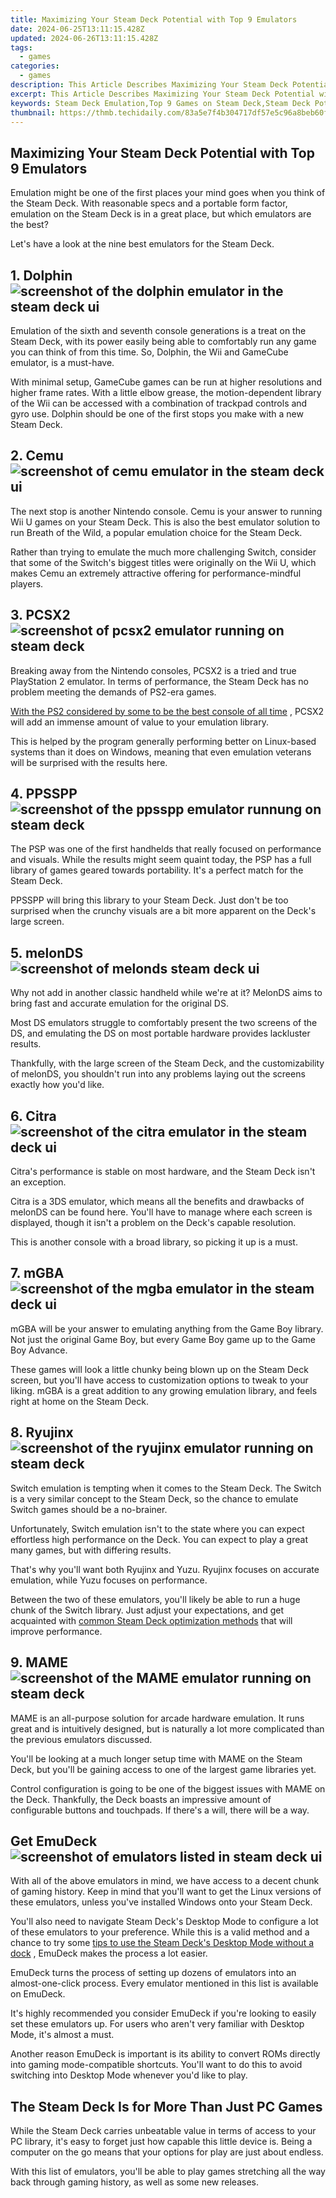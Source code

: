 ```yaml
---
title: Maximizing Your Steam Deck Potential with Top 9 Emulators
date: 2024-06-25T13:11:15.428Z
updated: 2024-06-26T13:11:15.428Z
tags:
  - games
categories:
  - games
description: This Article Describes Maximizing Your Steam Deck Potential with Top 9 Emulators
excerpt: This Article Describes Maximizing Your Steam Deck Potential with Top 9 Emulators
keywords: Steam Deck Emulation,Top 9 Games on Steam Deck,Steam Deck Potential Unleashed,Emulator Guide for Steam Deck,Optimize Gaming with Emulators,Steam Deck Emulator Performance Comparison,Maximize Steam Deck with Top Emulators 2023
thumbnail: https://thmb.techidaily.com/83a5e7f4b304717df57e5c96a8beb60fe39d761265a0a53063f5a3b844f4f838.png
---
```


## Maximizing Your Steam Deck Potential with Top 9 Emulators

 Emulation might be one of the first places your mind goes when you think of the Steam Deck. With reasonable specs and a portable form factor, emulation on the Steam Deck is in a great place, but which emulators are the best?

Let's have a look at the nine best emulators for the Steam Deck.

## 1. Dolphin ![screenshot of the dolphin emulator in the steam deck ui](https://static1.makeuseofimages.com/wordpress/wp-content/uploads/2023/07/screenshot_of_dolphin_emulator_steamdeck_ui.jpg)

 Emulation of the sixth and seventh console generations is a treat on the Steam Deck, with its power easily being able to comfortably run any game you can think of from this time. So, Dolphin, the Wii and GameCube emulator, is a must-have.

 With minimal setup, GameCube games can be run at higher resolutions and higher frame rates. With a little elbow grease, the motion-dependent library of the Wii can be accessed with a combination of trackpad controls and gyro use. Dolphin should be one of the first stops you make with a new Steam Deck.

## 2. Cemu ![screenshot of cemu emulator in the steam deck ui](https://static1.makeuseofimages.com/wordpress/wp-content/uploads/2023/07/screenshot_of_cemu_emulator_steamdeck_ui.jpg)

 The next stop is another Nintendo console. Cemu is your answer to running Wii U games on your Steam Deck. This is also the best emulator solution to run Breath of the Wild, a popular emulation choice for the Steam Deck.

 Rather than trying to emulate the much more challenging Switch, consider that some of the Switch's biggest titles were originally on the Wii U, which makes Cemu an extremely attractive offering for performance-mindful players.

## 3. PCSX2 ![screenshot of pcsx2 emulator running on steam deck](https://static1.makeuseofimages.com/wordpress/wp-content/uploads/2023/07/screenshot_of_pcsx2_emulator_steamdeck.jpg)

 Breaking away from the Nintendo consoles, PCSX2 is a tried and true PlayStation 2 emulator. In terms of performance, the Steam Deck has no problem meeting the demands of PS2-era games.

[With the PS2 considered by some to be the best console of all time](https://www.makeuseof.com/reasons-why-the-ps2-is-the-best-console-of-all-time/) , PCSX2 will add an immense amount of value to your emulation library.

 This is helped by the program generally performing better on Linux-based systems than it does on Windows, meaning that even emulation veterans will be surprised with the results here.

## 4. PPSSPP ![screenshot of the ppsspp emulator runnung on steam deck](https://static1.makeuseofimages.com/wordpress/wp-content/uploads/2023/07/screenshot_of_ppsspp_emulator_steamdeck.jpg)

 The PSP was one of the first handhelds that really focused on performance and visuals. While the results might seem quaint today, the PSP has a full library of games geared towards portability. It's a perfect match for the Steam Deck.

 PPSSPP will bring this library to your Steam Deck. Just don't be too surprised when the crunchy visuals are a bit more apparent on the Deck's large screen.

## 5. melonDS ![screenshot of melonds steam deck ui](https://static1.makeuseofimages.com/wordpress/wp-content/uploads/2023/07/screenshot_of_melonds_emulator_steamdeck.jpg)

 Why not add in another classic handheld while we're at it? MelonDS aims to bring fast and accurate emulation for the original DS.

 Most DS emulators struggle to comfortably present the two screens of the DS, and emulating the DS on most portable hardware provides lackluster results.

 Thankfully, with the large screen of the Steam Deck, and the customizability of melonDS, you shouldn't run into any problems laying out the screens exactly how you'd like.

## 6. Citra ![screenshot of the citra emulator in the steam deck ui](https://static1.makeuseofimages.com/wordpress/wp-content/uploads/2023/07/screenshot_of_citra_emulator_steamdeck_ui.jpg)

 Citra's performance is stable on most hardware, and the Steam Deck isn't an exception.

 Citra is a 3DS emulator, which means all the benefits and drawbacks of melonDS can be found here. You'll have to manage where each screen is displayed, though it isn't a problem on the Deck's capable resolution.

 This is another console with a broad library, so picking it up is a must.

## 7. mGBA ![screenshot of the mgba emulator in the steam deck ui](https://static1.makeuseofimages.com/wordpress/wp-content/uploads/2023/07/screenshot_of_mgba_emulator_steamdeck_ui.jpg)

 mGBA will be your answer to emulating anything from the Game Boy library. Not just the original Game Boy, but every Game Boy game up to the Game Boy Advance.

 These games will look a little chunky being blown up on the Steam Deck screen, but you'll have access to customization options to tweak to your liking. mGBA is a great addition to any growing emulation library, and feels right at home on the Steam Deck.

## 8. Ryujinx ![screenshot of the ryujinx emulator running on steam deck](https://static1.makeuseofimages.com/wordpress/wp-content/uploads/2023/07/screenshot_of_ryujinx_emulator_steamdeck.jpg)

 Switch emulation is tempting when it comes to the Steam Deck. The Switch is a very similar concept to the Steam Deck, so the chance to emulate Switch games should be a no-brainer.

 Unfortunately, Switch emulation isn't to the state where you can expect effortless high performance on the Deck. You can expect to play a great many games, but with differing results.

 That's why you'll want both Ryujinx and Yuzu. Ryujinx focuses on accurate emulation, while Yuzu focuses on performance.

 Between the two of these emulators, you'll likely be able to run a huge chunk of the Switch library. Just adjust your expectations, and get acquainted with [common Steam Deck optimization methods](https://www.makeuseof.com/how-to-optimize-steam-deck/) that will improve performance.

## 9. MAME ![screenshot of the MAME emulator running on steam deck](https://static1.makeuseofimages.com/wordpress/wp-content/uploads/2023/07/screenshot_of_mame_emulator_steamdeck.jpg)

 MAME is an all-purpose solution for arcade hardware emulation. It runs great and is intuitively designed, but is naturally a lot more complicated than the previous emulators discussed.

 You'll be looking at a much longer setup time with MAME on the Steam Deck, but you'll be gaining access to one of the largest game libraries yet.

 Control configuration is going to be one of the biggest issues with MAME on the Deck. Thankfully, the Deck boasts an impressive amount of configurable buttons and touchpads. If there's a will, there will be a way.

## Get EmuDeck ![screenshot of emulators listed in steam deck ui](https://static1.makeuseofimages.com/wordpress/wp-content/uploads/2023/07/screenshot_of_emulators_listed_in_steamdeck_ui.jpg)

 With all of the above emulators in mind, we have access to a decent chunk of gaming history. Keep in mind that you'll want to get the Linux versions of these emulators, unless you've installed Windows onto your Steam Deck.

 You'll also need to navigate Steam Deck's Desktop Mode to configure a lot of these emulators to your preference. While this is a valid method and a chance to try some [tips to use the Steam Deck's Desktop Mode without a dock](https://www.makeuseof.com/tips-use-steam-deck-desktop-mode-without-dock/) , EmuDeck makes the process a lot easier.

 EmuDeck turns the process of setting up dozens of emulators into an almost-one-click process. Every emulator mentioned in this list is available on EmuDeck.

 It's highly recommended you consider EmuDeck if you're looking to easily set these emulators up. For users who aren't very familiar with Desktop Mode, it's almost a must.

 Another reason EmuDeck is important is its ability to convert ROMs directly into gaming mode-compatible shortcuts. You'll want to do this to avoid switching into Desktop Mode whenever you'd like to play.

## The Steam Deck Is for More Than Just PC Games

 While the Steam Deck carries unbeatable value in terms of access to your PC library, it's easy to forget just how capable this little device is. Being a computer on the go means that your options for play are just about endless.

 With this list of emulators, you'll be able to play games stretching all the way back through gaming history, as well as some new releases.


<ins class="adsbygoogle"
     style="display:block"
     data-ad-format="autorelaxed"
     data-ad-client="ca-pub-7571918770474297"
     data-ad-slot="1223367746"></ins>



<ins class="adsbygoogle"
     style="display:block"
     data-ad-client="ca-pub-7571918770474297"
     data-ad-slot="8358498916"
     data-ad-format="auto"
     data-full-width-responsive="true"></ins>


